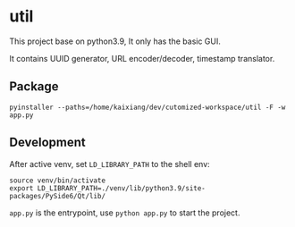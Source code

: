 # util
This project base on python3.9, It only has the basic GUI.

It contains UUID generator, URL encoder/decoder, timestamp translator.



## Package

```
pyinstaller --paths=/home/kaixiang/dev/cutomized-workspace/util -F -w app.py
```



## Development

After active venv, set `LD_LIBRARY_PATH` to the shell env:
```
source venv/bin/activate
export LD_LIBRARY_PATH=./venv/lib/python3.9/site-packages/PySide6/Qt/lib/
```

`app.py` is the entrypoint, use `python app.py` to start the project.
